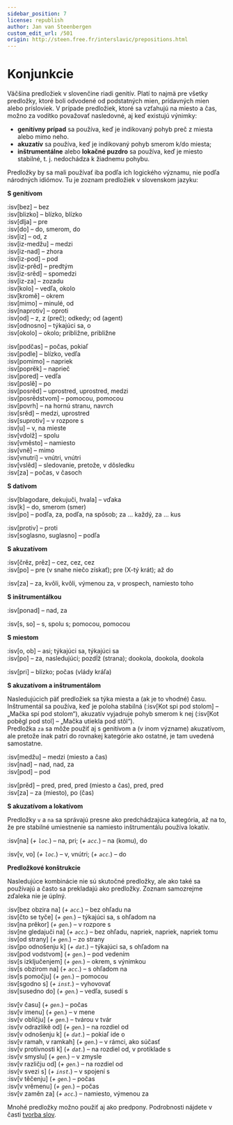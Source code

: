 ```yaml
---
sidebar_position: 7
license: republish
author: Jan van Steenbergen
custom_edit_url: /501
origin: http://steen.free.fr/interslavic/prepositions.html
---
```


# Konjunkcie

Väčšina predložiek v slovenčine riadi genitív. Platí to najmä pre všetky predložky, ktoré boli odvodené od podstatných mien, prídavných mien alebo prísloviek. V prípade predložiek, ktoré sa vzťahujú na miesto a čas, možno za vodítko považovať nasledovné, aj keď existujú výnimky:

- **genitívny prípad** sa používa, keď je indikovaný pohyb preč z miesta alebo mimo neho.
- **akuzatív** sa používa, keď je indikovaný pohyb smerom k/do miesta;
- **inštrumentálne** alebo **lokačné puzdro** sa používa, keď je miesto stabilné, t. j. nedochádza k žiadnemu pohybu.

Predložky by sa mali používať iba podľa ich logického významu, nie podľa národných idiómov. Tu je zoznam predložiek v slovenskom jazyku:

**S genitívom**

:isv[bez] – bez\
:isv[blizko] – blízko, blízko\
:isv[dlja] – pre\
:isv[do] – do, smerom, do\
:isv[iz] – od, z\
:isv[iz-medžu] – medzi\
:isv[iz-nad] – zhora\
:isv[iz-pod] – pod\
:isv[iz-prěd] – predtým\
:isv[iz-srěd] – spomedzi\
:isv[iz-za] – zozadu\
:isv[kolo] – vedľa, okolo\
:isv[kromě] – okrem\
:isv[mimo] – minulé, od\
:isv[naprotiv] – oproti\
:isv[od] – z, z (preč); odkedy; od (agent)\
:isv[odnosno] – týkajúci sa, o\
:isv[okolo] – okolo; približne, približne

:isv[podčas] – počas, pokiaľ\
:isv[podle] – blízko, vedľa\
:isv[pomimo] – napriek\
:isv[poprěk] – naprieč\
:isv[pored] – vedľa\
:isv[poslě] – po\
:isv[posrěd] – uprostred, uprostred, medzi\
:isv[posrědstvom] – pomocou, pomocou\
:isv[povrh] – na hornú stranu, navrch\
:isv[srěd] – medzi, uprostred\
:isv[suprotiv] – v rozpore s\
:isv[u] – v, na mieste\
:isv[vdolž] – spolu\
:isv[vměsto] – namiesto\
:isv[vně] – mimo\
:isv[vnutri] – vnútri, vnútri\
:isv[vslěd] – sledovanie, pretože, v dôsledku\
:isv[za] – počas, v časoch

**S datívom**

:isv[blagodare, dekujuči, hvala] – vďaka\
:isv[k] – do, smerom (smer)\
:isv[po] – podľa, za, podľa, na spôsob; za ... každý, za ... kus

:isv[protiv] – proti\
:isv[soglasno, suglasno] – podľa

**S akuzatívom**

:isv[črěz, prěz] – cez, cez, cez\
:isv[po] – pre (v snahe niečo získať); pre (X-tý krát); až do

:isv[za] – za, kvôli, kvôli, výmenou za, v prospech, namiesto toho

**S inštrumentálkou**

:isv[ponad] – nad, za

:isv[s, so] – s, spolu s; pomocou, pomocou

**S miestom**

:isv[o, ob] – asi; týkajúci sa, týkajúci sa\
:isv[po] – za, nasledujúci; pozdĺž (strana); dookola, dookola, dookola

:isv[pri] – blízko; počas (vlády kráľa)

**S akuzatívom a inštrumentálom**

Nasledujúcich päť predložiek sa týka miesta a (ak je to vhodné) času. Inštrumentál sa používa, keď je poloha stabilná (:isv[Kot spi pod stolom] – „Mačka spí pod stolom“), akuzatív vyjadruje pohyb smerom k nej (:isv[Kot poběgl pod stol] – „Mačka utiekla pod stôl“).\
Predložka `za` sa môže použiť aj s genitívom a (v inom význame) akuzatívom, ale pretože inak patrí do rovnakej kategórie ako ostatné, je tam uvedená samostatne.

:isv[medžu] – medzi (miesto a čas)\
:isv[nad] – nad, nad, za\
:isv[pod] – pod

:isv[prěd] – pred, pred, pred (miesto a čas), pred, pred\
:isv[za] – za (miesto), po (čas)

**S akuzatívom a lokatívom**

Predložky `v` a `na` sa správajú presne ako predchádzajúca kategória, až na to, že pre stabilné umiestnenie sa namiesto inštrumentálu používa lokatív.

:isv[na] (_+ `loc`._) – na, pri; (_+ `acc`._) – na (komu), do

:isv[v, vo] (_+ `loc`._) – v, vnútri; (_+ `acc`._) – do

**Predložkové konštrukcie**

Nasledujúce kombinácie nie sú skutočné predložky, ale ako také sa používajú a často sa prekladajú ako predložky. Zoznam samozrejme zďaleka nie je úplný.

:isv[bez obzira na] (_+ `acc`._) – bez ohľadu na\
:isv[čto se tyče] (_+ `gen`._) – týkajúci sa, s ohľadom na\
:isv[na prěkor] (_+ `gen`._) – v rozpore s\
:isv[ne gledajuči na] (_+ `acc`._) – bez ohľadu, napriek, napriek, napriek tomu\
:isv[od strany] (_+ `gen`._) – zo strany\
:isv[po odnošenju k] (_+ `dat`._) – týkajúci sa, s ohľadom na\
:isv[pod vodstvom] (_+ `gen`._) – pod vedením\
:isv[s izključenjem] (_+ `gen`._) – okrem, s výnimkou\
:isv[s obzirom na] (_+ `acc`._) – s ohľadom na\
:isv[s pomočju] (_+ `gen`._) – pomocou\
:isv[sgodno s] (_+ `inst`._) – vyhovovať\
:isv[susedno do] (_+ `gen`._) – vedľa, susedí s

:isv[v času] (_+ `gen`._) – počas\
:isv[v imenu] (_+ `gen`._) – v mene\
:isv[v obličju] (_+ `gen`._) – tvárou v tvár\
:isv[v odrazlikě od] (_+ `gen`._) – na rozdiel od\
:isv[v odnošenju k] (_+ `dat`._) – pokiaľ ide o\
:isv[v ramah, v ramkah] (_+ `gen`._) – v rámci, ako súčasť\
:isv[v protivnosti k] (_+ `dat`._) – na rozdiel od, v protiklade s\
:isv[v smyslu] (_+ `gen`._) – v zmysle\
:isv[v različju od] (_+ `gen`._) – na rozdiel od\
:isv[v svezi s] (_+ `inst`._) – v spojení s\
:isv[v těčenju] (_+ `gen`._) – počas\
:isv[v vrěmenu] (_+ `gen`._) – počas\
:isv[v zaměn za] (_+ `acc`._) – namiesto, výmenou za

Mnohé predložky možno použiť aj ako predpony. Podrobnosti nájdete v časti [tvorba slov][1].

[1]: ../vocabulary/word-formation.md#prefixes

